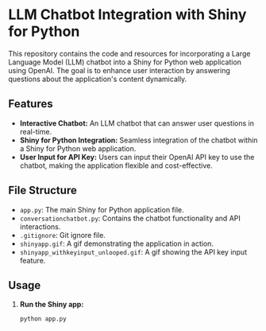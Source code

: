 # LLM Chatbot Integration with Shiny for Python

This repository contains the code and resources for incorporating a Large Language Model (LLM) chatbot into a Shiny for Python web application using OpenAI. The goal is to enhance user interaction by answering questions about the application's content dynamically. 

## Features

- **Interactive Chatbot:** An LLM chatbot that can answer user questions in real-time.
- **Shiny for Python Integration:** Seamless integration of the chatbot within a Shiny for Python web application.
- **User Input for API Key:** Users can input their OpenAI API key to use the chatbot, making the application flexible and cost-effective.

## File Structure

- `app.py`: The main Shiny for Python application file.
- `conversationchatbot.py`: Contains the chatbot functionality and API interactions.
- `.gitignore`: Git ignore file.
- `shinyapp.gif`: A gif demonstrating the application in action.
- `shinyapp_withkeyinput_unlooped.gif`: A gif showing the API key input feature.

## Usage

1. **Run the Shiny app:**

    ```bash
    python app.py
    ```